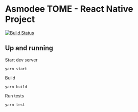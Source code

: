 # Asmodee TOME - React Native Project

[![Build Status](https://app.bitrise.io/app/1e5123097fc11726/status.svg?token=o_JAtPPcmmspN9_itxrOiQ&branch=develop)](https://app.bitrise.io/app/1e5123097fc11726)

## Up and running

Start dev server

```
yarn start
```

Build

```
yarn build
```

Run tests

```
yarn test
```

